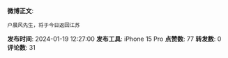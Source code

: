 **微博正文**: 
```
户晨风先生，将于今日返回江苏
```
**发布时间**: 2024-01-19 12:27:00
**发布工具**: iPhone 15 Pro
**点赞数**: 77
**转发数**: 0
**评论数**: 31

